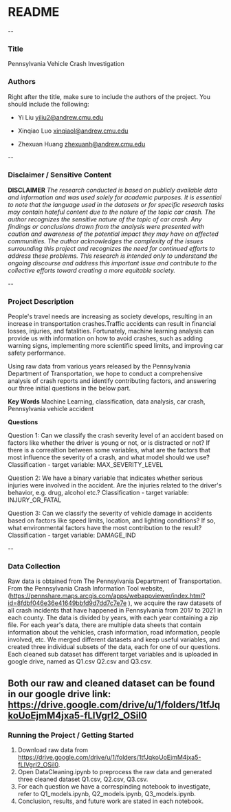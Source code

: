 # README

--

### Title
Pennsylvania Vehicle Crash Investigation

### Authors
Right after the title, make sure to include the authors of the project. You should include the following:

* Yi Liu
yiliu2@andrew.cmu.edu

* Xinqiao Luo
xinqiaol@andrew.cmu.edu

* Zhexuan Huang
zhexuanh@andrew.cmu.edu



--

### Disclaimer / Sensitive Content

**DISCLAIMER** *The research conducted is based on publicly available data and information and was used solely for academic purposes. It is essential to note that the language used in the datasets or for specific research tasks may contain hateful content due to the nature of the topic car crash. The author recognizes the sensitive nature of the topic of car crash. Any findings or conclusions drawn from the analysis were presented with caution and awareness of the potential impact they may have on affected communities. The author acknowledges the complexity of the issues surrounding this project and recognizes the need for continued efforts to address these problems. This research is intended only to understand the ongoing discourse and address this important issue and contribute to the collective efforts toward creating a more equitable society.*

--

### Project Description
People's travel needs are increasing as society develops, resulting in an increase in
transportation crashes.Traffic accidents can result in financial losses, injuries, and
fatalities. Fortunately, machine learning analysis can provide us with information on
how to avoid crashes, such as adding warning signs, implementing more scientific
speed limits, and improving car safety performance.

Using raw data from various years released by the Pennsylvania Department of
Transportation, we hope to conduct a comprehensive analysis of crash reports and
identify contributing factors, and answering our three initial questions in the below part.


**Key Words** Machine Learning, classification, data analysis, car crash, Pennsylvania vehicle accident

**Questions** 

Question 1: Can we classify the crash severity level of an accident based on factors like whether the driver is young or not, or is distracted or not? If there is a correaltion between some variables, what are the factors that most influence the severity of a crash, and what model should we use?
Classification - target variable: MAX_SEVERITY_LEVEL

Question 2: We have a binary variable that indicates whether serious injuries were involved in the accident. Are the injuries related to the driver's behavior, e.g. drug, alcohol etc.?
Classification - target variable: INJURY_OR_FATAL

Question 3: Can we classify the severity of vehicle damage in accidents based on factors like speed limits, location, and lighting conditions? If so, what environmental factors have the most contribution to the result?
Classification - target variable: DAMAGE_IND

--

### Data Collection

Raw data is obtained from The Pennsylvania Department of Transportation. From the Pennsylvania Crash Information Tool website, 
(https://pennshare.maps.arcgis.com/apps/webappviewer/index.html?id=8fdbf046e36e41649bbfd9d7dd7c7e7e ), we acquire the raw 
datasets of all crash incidents that have happened in Pennsylvania from 2017 to 2021 in each county. The data is divided by years, with 
each year containing a zip file. For each year's data, there are multiple data sheets that contain information about the vehicles, crash information, 
road information, people involved, etc. We merged different datasets and keep useful variables, and created three individual subsets of the data, 
each for one of our questions. Each cleaned sub dataset has different target variables and is uploaded in google drive, named as Q1.csv Q2.csv and Q3.csv.

Both our raw and cleaned dataset can be found in our google drive link: https://drive.google.com/drive/u/1/folders/1tfJqkoUoEjmM4jxa5-fLIVgrI2_OSiI0
--

### Running the Project / Getting Started

1. Download raw data from https://drive.google.com/drive/u/1/folders/1tfJqkoUoEjmM4jxa5-fLIVgrI2_OSiI0.
2. Open DataCleaning.ipynb to preprocess the raw data and generated three cleaned dataset Q1.csv, Q2.csv, Q3.csv.
3. For each question we have a correspinding notebook to investigate, refer to Q1_models.ipynb, Q2_models.ipynb, Q3_models.ipynb.
4. Conclusion, results, and future work are stated in each notebook.




